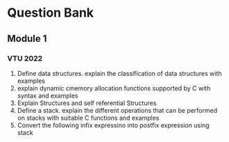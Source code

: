 # Question Bank

## Module 1

### VTU 2022

1. Define data structures. explain the classification of data structures with examples
2. explain dynamic cmemory allocation functions supported by C with syntax and examples
3. Explain Structures and self referential Structures
4. Define a stack. explain the different operations that can be performed on stacks with suitable C functions and examples
5. Convert the following infix expressino into postfix expression using stack

###